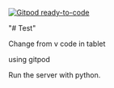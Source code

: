 [![Gitpod ready-to-code](https://img.shields.io/badge/Gitpod-ready--to--code-blue?logo=gitpod)](https://gitpod.io/#https://github.com/nobbak/Test)

"# Test" 

Change from v code in tablet

using gitpod

Run the server with python.
